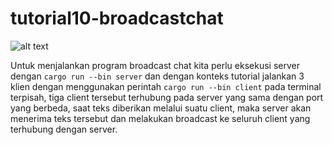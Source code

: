 # tutorial10-broadcastchat

![alt text](chat-async/img/2.1.png)

Untuk menjalankan program broadcast chat kita perlu eksekusi server dengan `cargo run --bin server` dan dengan konteks tutorial jalankan 3 klien dengan menggunakan perintah `cargo run --bin client` pada terminal terpisah, tiga client tersebut terhubung pada server yang sama dengan port yang berbeda, saat teks diberikan melalui suatu client, maka server akan menerima teks tersebut dan melakukan broadcast ke seluruh client yang terhubung dengan server.